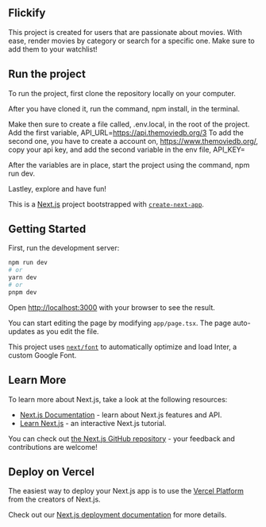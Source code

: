 ## Flickify

This project is created for users that are passionate about movies. With ease, render movies by category or search for a specific one. Make sure to add them to your watchlist!

## Run the project

To run the project, first clone the repository locally on your computer.

After you have cloned it, run the command, npm install, in the terminal.

Make then sure to create a file called, .env.local, in the root of the project.
Add the first variable, API_URL=https://api.themoviedb.org/3
To add the second one, you have to create a account on, https://www.themoviedb.org/, copy your api key, and add the second variable in the env file, API_KEY=<your-api-key> 

After the variables are in place, start the project using the command, npm run dev.

Lastley, explore and have fun!

This is a [Next.js](https://nextjs.org/) project bootstrapped with [`create-next-app`](https://github.com/vercel/next.js/tree/canary/packages/create-next-app).

## Getting Started

First, run the development server:

```bash
npm run dev
# or
yarn dev
# or
pnpm dev
```

Open [http://localhost:3000](http://localhost:3000) with your browser to see the result.

You can start editing the page by modifying `app/page.tsx`. The page auto-updates as you edit the file.

This project uses [`next/font`](https://nextjs.org/docs/basic-features/font-optimization) to automatically optimize and load Inter, a custom Google Font.

## Learn More

To learn more about Next.js, take a look at the following resources:

- [Next.js Documentation](https://nextjs.org/docs) - learn about Next.js features and API.
- [Learn Next.js](https://nextjs.org/learn) - an interactive Next.js tutorial.

You can check out [the Next.js GitHub repository](https://github.com/vercel/next.js/) - your feedback and contributions are welcome!

## Deploy on Vercel

The easiest way to deploy your Next.js app is to use the [Vercel Platform](https://vercel.com/new?utm_medium=default-template&filter=next.js&utm_source=create-next-app&utm_campaign=create-next-app-readme) from the creators of Next.js.

Check out our [Next.js deployment documentation](https://nextjs.org/docs/deployment) for more details.

